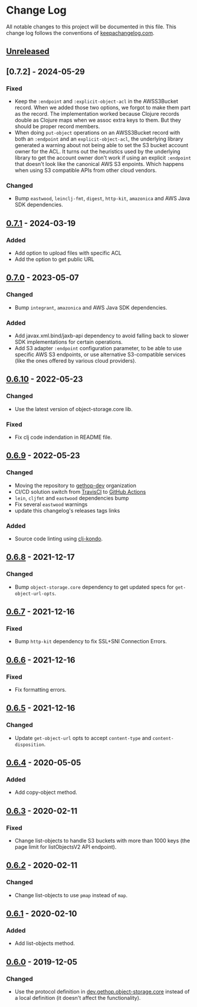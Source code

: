 # Change Log
All notable changes to this project will be documented in this
file. This change log follows the conventions of
[keepachangelog.com](http://keepachangelog.com/).

## [Unreleased]

## [0.7.2] - 2024-05-29
### Fixed
- Keep the `:endpoint` and `:explicit-object-acl` in the AWSS3Bucket record. When we added those two options, we forgot to make them part as the record. The implementation worked because Clojure records double as Clojure maps when we assoc extra keys to them. But they should be proper record members.
- When doing `put-object` operations on an AWSS3Bucket record with both an `:endpoint` and an `explicit-object-acl`, the underlying library generated a warning about not being able to set the S3 bucket account owner for the ACL. It turns out the heuristics used by the underlying library to get the account owner don't work if using an explicit `:endpoint` that doesn't look like the canonical AWS S3 enpoints. Which happens when using S3 compatible APIs from other cloud vendors.

### Changed
- Bump `eastwood`, `leinclj-fmt`, `digest`, `http-kit`, `amazonica` and AWS Java SDK dependencies.

## [0.7.1] - 2024-03-19
### Added
- Add option to upload files with specific ACL
- Add the option to get public URL

## [0.7.0] - 2023-05-07
### Changed
- Bump `integrant`, `amazonica` and AWS Java SDK dependencies.

### Added
- Add javax.xml.bind/jaxb-api dependency to avoid falling back to slower SDK implementations for certain operations.
- Add S3 adapter `:endpoint` configuration parameter, to be able to use specific AWS S3 endpoints, or use alternative S3-compatible services (like the ones offered by various cloud providers).

## [0.6.10] - 2022-05-23
### Changed
- Use the latest version of object-storage.core lib.

### Fixed
- Fix clj code indendation in README file.

## [0.6.9] - 2022-05-23
### Changed
- Moving the repository to [gethop-dev](https://github.com/gethop-dev) organization
- CI/CD solution switch from [TravisCI](https://travis-ci.org/) to [GitHub Actions](Ihttps://github.com/features/actions)
- `lein`, `cljfmt` and `eastwood` dependencies bump
- Fix several `eastwood` warnings
- update this changelog's releases tags links

### Added
- Source code linting using [clj-kondo](https://github.com/clj-kondo/clj-kondo).

## [0.6.8] - 2021-12-17
### Changed
- Bump `object-storage.core` dependency to get updated specs for `get-object-url-opts`.

## [0.6.7] - 2021-12-16
### Fixed
- Bump `http-kit` dependency to fix SSL+SNI Connection Errors.

## [0.6.6] - 2021-12-16
### Fixed
- Fix formatting errors.

## [0.6.5] - 2021-12-16
### Changed
- Update `get-object-url` opts to accept `content-type` and `content-disposition`.

## [0.6.4] - 2020-05-05
### Added
- Add copy-object method.

## [0.6.3] - 2020-02-11
### Fixed
- Change list-objects to handle S3 buckets with more than 1000 keys (the page limit for listObjectsV2 API endpoint).

## [0.6.2] - 2020-02-11
### Changed
- Change list-objects to use `pmap` instead of `map`.

## [0.6.1] - 2020-02-10
### Added
- Add list-objects method.

## [0.6.0] - 2019-12-05
### Changed
- Use the protocol definition in [dev.gethop.object-storage.core](https://github.com/gethop-dev/object-storage.core) instead of a local definition (it doesn't affect the functionality).

[Unreleased]: https://github.com/gethop-dev/object-storage.s3/compare/v0.7.1...HEAD
[0.7.1]: https://github.com/gethop-dev/object-storage.s3/releases/tag/v0.7.1
[0.7.0]: https://github.com/gethop-dev/object-storage.s3/releases/tag/v0.7.0
[0.6.10]: https://github.com/gethop-dev/object-storage.s3/releases/tag/v0.6.10
[0.6.9]: https://github.com/gethop-dev/object-storage.s3/releases/tag/v0.6.9
[0.6.8]: https://github.com/gethop-dev/object-storage.s3/releases/tag/v0.6.8
[0.6.7]: https://github.com/gethop-dev/object-storage.s3/releases/tag/v0.6.7
[0.6.6]: https://github.com/gethop-dev/object-storage.s3/releases/tag/v0.6.6
[0.6.5]: https://github.com/gethop-dev/object-storage.s3/releases/tag/v0.6.5
[0.6.4]: https://github.com/gethop-dev/object-storage.s3/releases/tag/v0.6.4
[0.6.3]: https://github.com/gethop-dev/object-storage.s3/releases/tag/v0.6.3
[0.6.2]: https://github.com/gethop-dev/object-storage.s3/releases/tag/v0.6.2
[0.6.1]: https://github.com/gethop-dev/object-storage.s3/releases/tag/v0.6.1
[0.6.0]: https://github.com/gethop-dev/object-storage.s3/releases/tag/v0.6.0
